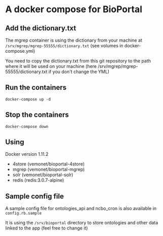 
# A docker compose for BioPortal

## Add the dictionary.txt

The mgrep container is using the dictionary from your machine at `/srv/mgrep/mgrep-55555/dictionary.txt` (see volumes in docker-compose.yml)

You need to copy the dictionary.txt from this git repository to the path where it will be used on your machine (here /srv/mgrep/mgrep-55555/dictionary.txt if you don't change the YML)

## Run the containers

`docker-compose up -d`

## Stop the containers

`docker-compose down`


## Using

Docker version 1.11.2

* 4store (vemonet/bioportal-4store)
* mgrep (vemonet/bioportal-mgrep)
* solr (vemonet/bioportal-solr)
* redis (redis:3.0.7-alpine)

## Sample config file

A sample config file for ontologies_api and ncbo_cron is also available in `config.rb.sample`

It is using the `/srv/bioportal` directory to store ontologies and other data linked to the app (feel free to change it)
